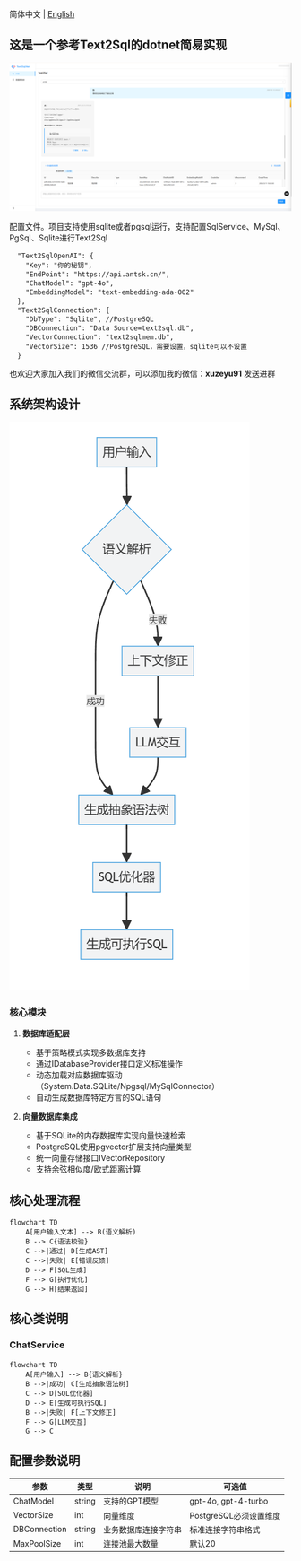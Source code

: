 简体中文 | [English](./README.en.md) 

## 这是一个参考Text2Sql的dotnet简易实现

![demo](https://github.com/AIDotNet/Text2Sql.Net/blob/main/doc/demo.png?raw=true)

配置文件。项目支持使用sqlite或者pgsql运行，支持配置SqlService、MySql、PgSql、Sqlite进行Text2Sql 
```
  "Text2SqlOpenAI": {
    "Key": "你的秘钥",
    "EndPoint": "https://api.antsk.cn/",
    "ChatModel": "gpt-4o",
    "EmbeddingModel": "text-embedding-ada-002"
  },
  "Text2SqlConnection": {
    "DbType": "Sqlite", //PostgreSQL
    "DBConnection": "Data Source=text2sql.db",
    "VectorConnection": "text2sqlmem.db",
    "VectorSize": 1536 //PostgreSQL，需要设置，sqlite可以不设置
  }
```

也欢迎大家加入我们的微信交流群，可以添加我的微信：**xuzeyu91** 发送进群

## 系统架构设计
![系统架构图](./doc/architecture.png)

### 核心模块
1. **数据库适配层**
   - 基于策略模式实现多数据库支持
   - 通过IDatabaseProvider接口定义标准操作
   - 动态加载对应数据库驱动（System.Data.SQLite/Npgsql/MySqlConnector）
   - 自动生成数据库特定方言的SQL语句

4. **向量数据库集成**
   - 基于SQLite的内存数据库实现向量快速检索
   - PostgreSQL使用pgvector扩展支持向量类型
   - 统一向量存储接口IVectorRepository
   - 支持余弦相似度/欧式距离计算

## 核心处理流程
```mermaid
flowchart TD
    A[用户输入文本] --> B(语义解析)
    B --> C{语法校验}
    C -->|通过| D[生成AST]
    C -->|失败| E[错误反馈]
    D --> F[SQL生成]
    F --> G[执行优化]
    G --> H[结果返回]
```

## 核心类说明
### ChatService
```mermaid
flowchart TD
    A[用户输入] --> B{语义解析}
    B -->|成功| C[生成抽象语法树]
    C --> D[SQL优化器]
    D --> E[生成可执行SQL]
    B -->|失败| F[上下文修正]
    F --> G[LLM交互]
    G --> C
```


## 配置参数说明
| 参数 | 类型 | 说明 | 可选值 |
|------|------|-----|-------|
| ChatModel | string | 支持的GPT模型 | gpt-4o, gpt-4-turbo |
| VectorSize | int | 向量维度 | PostgreSQL必须设置维度 |
| DBConnection | string | 业务数据库连接字符串 | 标准连接字符串格式 |
| MaxPoolSize | int | 连接池最大数量 | 默认20 |
